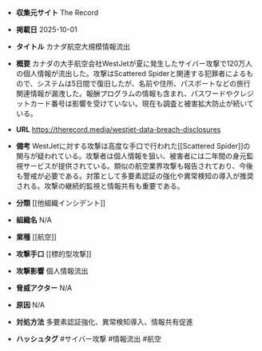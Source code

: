 - **収集元サイト**
The Record

- **掲載日**
2025-10-01

- **タイトル**
カナダ航空大規模情報流出

- **概要**
カナダの大手航空会社WestJetが夏に発生したサイバー攻撃で120万人の個人情報が流出した。攻撃はScattered Spiderと関連する犯罪者によるもので、システムは5日間で復旧したが、名前や住所、パスポートなどの旅行関連情報が漏洩した。報酬プログラムの情報も含まれ、パスワードやクレジットカード番号は影響を受けていない。現在も調査と被害拡大防止が続いている。

- **URL**
https://therecord.media/westjet-data-breach-disclosures

- **備考**
WestJetに対する攻撃は高度な手口で行われた[[Scattered Spider]]の関与が疑われている。攻撃者は個人情報を狙い、被害者には二年間の身元監視サービスが提供されている。類似の航空業界攻撃も報告されており、今後も警戒が必要である。対策として多要素認証の強化や異常検知の導入が推奨される。攻撃の継続的監視と情報共有も重要である。

- **分類**
[[他組織インシデント]]

- **組織名**
N/A

- **業種**
[[航空]]

- **攻撃手口**
[[標的型攻撃]]

- **攻撃影響**
個人情報流出

- **脅威アクター**
N/A

- **原因**
N/A

- **対処方法**
多要素認証強化、異常検知導入、情報共有促進

- **ハッシュタグ**
#サイバー攻撃 #情報流出 #航空
